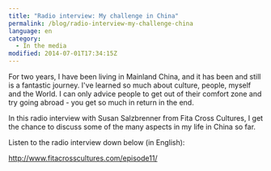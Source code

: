 ```yaml
---
title: "Radio interview: My challenge in China"
permalink: /blog/radio-interview-my-challenge-china
language: en
category:
  - In the media
modified: 2014-07-01T17:34:15Z
---
```


For two years, I have been living in Mainland China, and it has been and still is a fantastic journey. I've learned so much about culture, people, myself and the World. I can only advice people to get out of their comfort zone and try going abroad - you get so much in return in the end.

In this radio interview with Susan Salzbrenner from Fita Cross Cultures, I get the chance to discuss some of the many aspects in my life in China so far.

Listen to the radio interview down below (in English):

<http://www.fitacrosscultures.com/episode11/>
